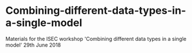 # Combining-different-data-types-in-a-single-model
Materials for the ISEC workshop 'Combining different data types in a single model' 29th June 2018

